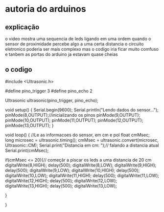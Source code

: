 # autoria do arduinos
## explicação
o video mostra uma sequencia de leds ligando em uma ordem quando o sensor de proximidade percebe algo a uma certa distancia o circuito eletronico poderia ser mais complexo mas o codigo iria ficar muito comfuso e tanbem as portas do arduino ja estavam quase cheias
## o codigo

#include <Ultrasonic.h>

#define pino_trigger 3
#define pino_echo 2

Ultrasonic ultrasonic(pino_trigger, pino_echo);
 
void setup()
{
  Serial.begin(9600);
  Serial.println("Lendo dados do sensor...");
  pinMode(8,OUTPUT);//inicializando os pinos
  pinMode(9,OUTPUT);
  pinMode(10,OUTPUT);
  pinMode(11,OUTPUT);
  pinMode(12,OUTPUT);
  pinMode(13,OUTPUT);
}
 
void loop()
{
  //Le as informacoes do sensor, em cm e pol
  float cmMsec;
  long microsec = ultrasonic.timing();
  cmMsec = ultrasonic.convert(microsec, Ultrasonic::CM);
  Serial.print("Distancia em cm: ");// falando a distancia atual
  Serial.print(cmMsec);
  
  if(cmMsec <= 20){// começãr a piscar os leds a uma distancia de 20 cm
    digitalWrite(8,HIGH);
    delay(500);
     digitalWrite(8,LOW);
     digitalWrite(9,HIGH);
    delay(500);
     digitalWrite(9,LOW);
     digitalWrite(10,HIGH);
    delay(500);
     digitalWrite(10,LOW);
     digitalWrite(11,HIGH);
     delay(500);
     digitalWrite(11,LOW);
     digitalWrite(12,HIGH);
     delay(500);
     digitalWrite(12,LOW);
     digitalWrite(13,HIGH);
     delay(500);
     digitalWrite(13,LOW);
     
  }



  
}